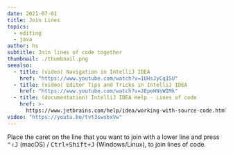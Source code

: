 ```yaml
---
date: 2021-07-01
title: Join Lines
topics:
  - editing
  - java
author: hs
subtitle: Join lines of code together
thumbnail: ./thumbnail.png
seealso:
  - title: (video) Navigation in IntelliJ IDEA
    href: "https://www.youtube.com/watch?v=1UHsJyCq1SU"
  - title: (video) Editor Tips and Tricks in IntelliJ IDEA
    href: "https://www.youtube.com/watch?v=JEpeHNsWIMk"
  - title: (documentation) IntelliJ IDEA Help - Lines of code
    href: >-
      https://www.jetbrains.com/help/idea/working-with-source-code.html#editor_lines_code_blocks
video: "https://youtu.be/tvt3swsbxVw"
---
```


Place the caret on the line that you want to join with a lower line and press <kbd>⌃⇧J</kbd> (macOS) / <kbd>Ctrl+Shift+J</kbd> (Windows/Linux), to join lines of code.
